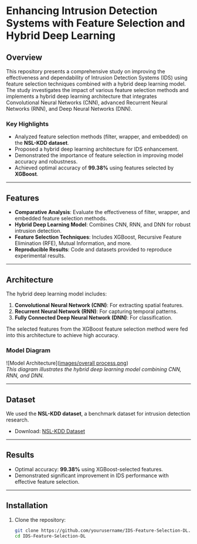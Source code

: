 # **Enhancing Intrusion Detection Systems with Feature Selection and Hybrid Deep Learning**

## **Overview**
This repository presents a comprehensive study on improving the effectiveness and dependability of Intrusion Detection Systems (IDS) using feature selection techniques combined with a hybrid deep learning model. The study investigates the impact of various feature selection methods and implements a hybrid deep learning architecture that integrates Convolutional Neural Networks (CNN), advanced Recurrent Neural Networks (RNN), and Deep Neural Networks (DNN).  

### **Key Highlights**  
- Analyzed feature selection methods (filter, wrapper, and embedded) on the **NSL-KDD dataset**.  
- Proposed a hybrid deep learning architecture for IDS enhancement.  
- Demonstrated the importance of feature selection in improving model accuracy and robustness.  
- Achieved optimal accuracy of **99.38%** using features selected by **XGBoost**.

---

## **Features**  
- **Comparative Analysis**: Evaluate the effectiveness of filter, wrapper, and embedded feature selection methods.  
- **Hybrid Deep Learning Model**: Combines CNN, RNN, and DNN for robust intrusion detection.  
- **Feature Selection Techniques**: Includes XGBoost, Recursive Feature Elimination (RFE), Mutual Information, and more.  
- **Reproducible Results**: Code and datasets provided to reproduce experimental results.  

---

## **Architecture**

The hybrid deep learning model includes:  
1. **Convolutional Neural Network (CNN)**: For extracting spatial features.  
2. **Recurrent Neural Network (RNN)**: For capturing temporal patterns.  
3. **Fully Connected Deep Neural Network (DNN)**: For classification.  

The selected features from the XGBoost feature selection method were fed into this architecture to achieve high accuracy.  

### **Model Diagram**  
![Model Architecture]([images/overall process.png](https://github.com/Siminatrisha/Intrusion-Detection-System-ICCIT-2024-/blob/main/overall%20process.PNG))  
*This diagram illustrates the hybrid deep learning model combining CNN, RNN, and DNN.*

---

## **Dataset**  
We used the **NSL-KDD dataset**, a benchmark dataset for intrusion detection research.  
- Download: [NSL-KDD Dataset](https://www.unb.ca/cic/datasets/nsl.html)  

---

## **Results**  
- Optimal accuracy: **99.38%** using XGBoost-selected features.  
- Demonstrated significant improvement in IDS performance with effective feature selection.  

---

## **Installation**

1. Clone the repository:  
   ```bash
   git clone https://github.com/yourusername/IDS-Feature-Selection-DL.git
   cd IDS-Feature-Selection-DL

